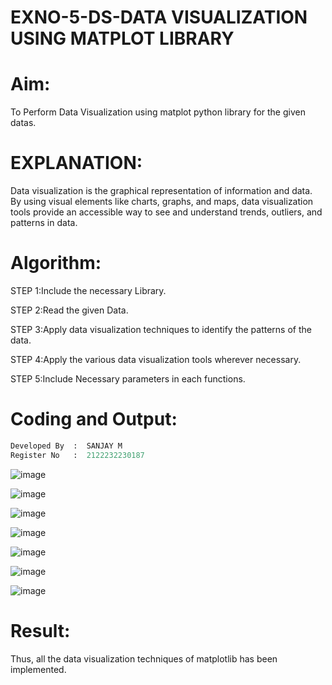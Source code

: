 # EXNO-5-DS-DATA VISUALIZATION USING MATPLOT LIBRARY

# Aim:
  To Perform Data Visualization using matplot python library for the given datas.

# EXPLANATION:
Data visualization is the graphical representation of information and data. By using visual elements like charts, graphs, and maps, data visualization tools provide an accessible way to see and understand trends, outliers, and patterns in data.

# Algorithm:
STEP 1:Include the necessary Library.

STEP 2:Read the given Data.

STEP 3:Apply data visualization techniques to identify the patterns of the data.

STEP 4:Apply the various data visualization tools wherever necessary.

STEP 5:Include Necessary parameters in each functions.

# Coding and Output:
```python
Developed By  :  SANJAY M
Register No   :  2122232230187
```

![image](https://github.com/user-attachments/assets/e8c36adb-bcc9-41ee-bc56-19f83bd1ac2e)

![image](https://github.com/user-attachments/assets/be532286-b05b-43e1-a299-c6a36f37228c)

![image](https://github.com/user-attachments/assets/a4bc5b45-b364-4508-9632-d2e1efe79c65)

![image](https://github.com/user-attachments/assets/ec75b182-1ad5-4b76-b96e-b6e262f55c96)

![image](https://github.com/user-attachments/assets/a96c7931-3a8f-4822-be5a-de422c3bb1a6)

![image](https://github.com/user-attachments/assets/9ae285bd-387f-4b30-9fc4-774ab7bc726e)

![image](https://github.com/user-attachments/assets/dbf5848e-8478-4306-be58-a09f16fa3cdd)


# Result:

 Thus, all the data visualization techniques of matplotlib has been implemented.

